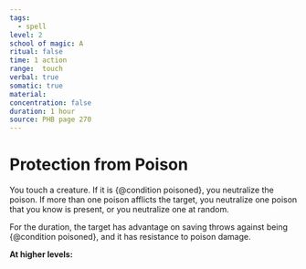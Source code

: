 ```yaml
---
tags:
  - spell
level: 2
school of magic: A
ritual: false
time: 1 action
range:  touch
verbal: true
somatic: true
material: 
concentration: false
duration: 1 hour
source: PHB page 270
---
```

# Protection from Poison
You touch a creature. If it is {@condition poisoned}, you neutralize the poison. If more than one poison afflicts the target, you neutralize one poison that you know is present, or you neutralize one at random.

For the duration, the target has advantage on saving throws against being {@condition poisoned}, and it has resistance to poison damage.

**At higher levels:** 